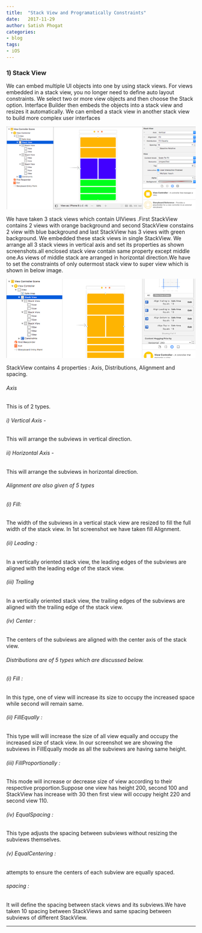```yaml
---
title:  "Stack View and Programatically Constraints"
date:   2017-11-29
author: Satish Phogat
categories:
- blog
tags:
- iOS
---
```

### 1) Stack View

 We can embed multiple UI objects into one by using stack views. For views embedded in a stack view, you no longer need to define auto layout constraints.
We select two or more view objects and then choose the Stack option. Interface Builder then embeds the objects into a stack view and resizes it automatically.
We can embed a stack view in another stack view to build more complex user interfaces

<img src="/static/StackView1.png" alt="Drawing" style="width: 700px;"/>

We have taken 3 stack views which contain UIViews .First StackView contains 2 views with orange background and second StackView constains 2 view with blue background and last StackView has 3 views with green background. We embedded these stack views in single StackView. We arrange all 3 stack views in vertical axis and set its properties as shown screenshots.all enclosed stack view contain same property except middle one.As views of middle stack are arranged in horizontal direction.We have to set the constraints of only outermost stack view to super view which is shown in below image.

<img src="/static/StackViewConstraints.png" alt="Drawing" style="width: 600px;"/>

StackView contains 4 properties : Axis, Distributions, Alignment and spacing.

###### Axis
This is of 2 types.

###### i) Vertical Axis -
This will arrange the subviews in vertical direction.

###### ii) Horizontal Axis -
This will arrange the subviews in horizontal direction.

###### Alignment are also given of 5 types

###### (i) Fill:
 The width of the subviews in a vertical stack view are resized to fill the full width of the stack view. In 1st screenshot we have taken fill Alignment.

###### (ii) Leading :
 In a vertically oriented stack view, the leading edges of the subviews are aligned with the leading edge of the stack view.

###### (iii) Trailing 
 In a vertically oriented stack view, the trailing edges of the subviews are aligned with the trailing edge of the stack view.

###### (iv) Center :
 The centers of the subviews are aligned with the center axis of the stack view.

###### Distributions are of 5 types which are discussed below.
###### (i) Fill :
  In this type, one of view will increase its size to occupy the increased space while second will remain same.
###### (ii) FillEqually :
 This type will will increase the size of all view equally and occupy the increased size of stack view. In our screenshot we are showing the subviews in FillEqually mode as all the subviews are having same height.
###### (iii) FillProportionally :
 This mode will increase or decrease size of view according to their respective proportion.Suppose one view has height 200, second 100 and StackView has increase with 30 then first view will occupy height 220 and second view 110.
###### (iv) EqualSpacing :
This type adjusts the spacing between subviews without resizing the subviews themselves.
###### (v) EqualCentering :
 attempts to ensure the centers of each subview are equally spaced.

###### spacing :
It will define the spacing between stack views and its subviews.We have taken 10 spacing between StackViews and same spacing between subviews of different StackView.

***
